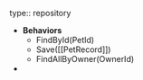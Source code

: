 type:: repository

- **Behaviors**
	- FindById(PetId)
	- Save([[PetRecord]])
	- FindAllByOwner(OwnerId)
-
